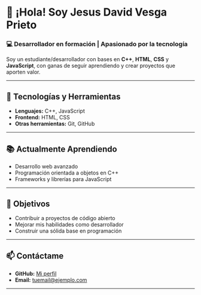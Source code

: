 # 👋 ¡Hola! Soy Jesus David Vesga Prieto  

### 💻 Desarrollador en formación | Apasionado por la tecnología  

Soy un estudiante/desarrollador con bases en **C++**, **HTML**, **CSS** y **JavaScript**, con ganas de seguir aprendiendo y crear proyectos que aporten valor.  

---

## 🚀 Tecnologías y Herramientas  
- **Lenguajes:** C++, JavaScript  
- **Frontend:** HTML, CSS  
- **Otras herramientas:** Git, GitHub  

---

## 📚 Actualmente Aprendiendo  
- Desarrollo web avanzado  
- Programación orientada a objetos en C++  
- Frameworks y librerías para JavaScript  

---

## 🎯 Objetivos  
- Contribuir a proyectos de código abierto  
- Mejorar mis habilidades como desarrollador  
- Construir una sólida base en programación  

---

## 📫 Contáctame  
- **GitHub:** [Mi perfil](https://github.com/xXJilOMaNXx)  
- **Email:** tuemail@ejemplo.com  

---

